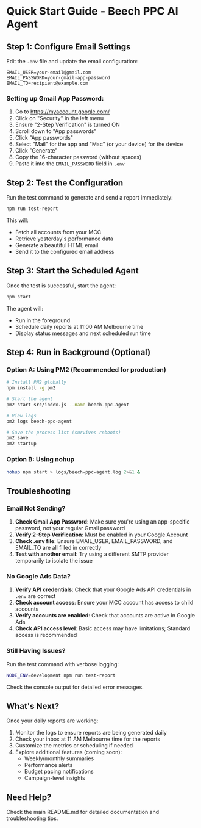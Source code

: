 # Quick Start Guide - Beech PPC AI Agent

## Step 1: Configure Email Settings

Edit the `.env` file and update the email configuration:

```env
EMAIL_USER=your-email@gmail.com
EMAIL_PASSWORD=your-gmail-app-password
EMAIL_TO=recipient@example.com
```

### Setting up Gmail App Password:

1. Go to https://myaccount.google.com/
2. Click on "Security" in the left menu
3. Ensure "2-Step Verification" is turned ON
4. Scroll down to "App passwords"
5. Click "App passwords"
6. Select "Mail" for the app and "Mac" (or your device) for the device
7. Click "Generate"
8. Copy the 16-character password (without spaces)
9. Paste it into the `EMAIL_PASSWORD` field in `.env`

## Step 2: Test the Configuration

Run the test command to generate and send a report immediately:

```bash
npm run test-report
```

This will:
- Fetch all accounts from your MCC
- Retrieve yesterday's performance data
- Generate a beautiful HTML email
- Send it to the configured email address

## Step 3: Start the Scheduled Agent

Once the test is successful, start the agent:

```bash
npm start
```

The agent will:
- Run in the foreground
- Schedule daily reports at 11:00 AM Melbourne time
- Display status messages and next scheduled run time

## Step 4: Run in Background (Optional)

### Option A: Using PM2 (Recommended for production)

```bash
# Install PM2 globally
npm install -g pm2

# Start the agent
pm2 start src/index.js --name beech-ppc-agent

# View logs
pm2 logs beech-ppc-agent

# Save the process list (survives reboots)
pm2 save
pm2 startup
```

### Option B: Using nohup

```bash
nohup npm start > logs/beech-ppc-agent.log 2>&1 &
```

## Troubleshooting

### Email Not Sending?

1. **Check Gmail App Password**: Make sure you're using an app-specific password, not your regular Gmail password
2. **Verify 2-Step Verification**: Must be enabled in your Google Account
3. **Check .env file**: Ensure EMAIL_USER, EMAIL_PASSWORD, and EMAIL_TO are all filled in correctly
4. **Test with another email**: Try using a different SMTP provider temporarily to isolate the issue

### No Google Ads Data?

1. **Verify API credentials**: Check that your Google Ads API credentials in `.env` are correct
2. **Check account access**: Ensure your MCC account has access to child accounts
3. **Verify accounts are enabled**: Check that accounts are active in Google Ads
4. **Check API access level**: Basic access may have limitations; Standard access is recommended

### Still Having Issues?

Run the test command with verbose logging:

```bash
NODE_ENV=development npm run test-report
```

Check the console output for detailed error messages.

## What's Next?

Once your daily reports are working:

1. Monitor the logs to ensure reports are being generated daily
2. Check your inbox at 11 AM Melbourne time for the reports
3. Customize the metrics or scheduling if needed
4. Explore additional features (coming soon):
   - Weekly/monthly summaries
   - Performance alerts
   - Budget pacing notifications
   - Campaign-level insights

## Need Help?

Check the main README.md for detailed documentation and troubleshooting tips.
